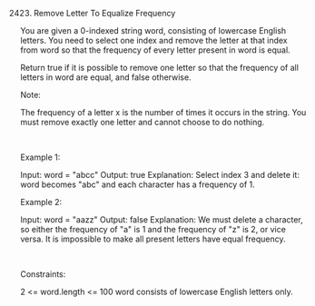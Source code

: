 2423. Remove Letter To Equalize Frequency

You are given a 0-indexed string word, consisting of lowercase English letters. You need to select one index and remove the letter at that index from word so that the frequency of every letter present in word is equal.

Return true if it is possible to remove one letter so that the frequency of all letters in word are equal, and false otherwise.

Note:

The frequency of a letter x is the number of times it occurs in the string.
You must remove exactly one letter and cannot choose to do nothing.

 

Example 1:

Input: word = "abcc"
Output: true
Explanation: Select index 3 and delete it: word becomes "abc" and each character has a frequency of 1.


Example 2:

Input: word = "aazz"
Output: false
Explanation: We must delete a character, so either the frequency of "a" is 1 and the frequency of "z" is 2, or vice versa. It is impossible to make all present letters have equal frequency.


 

Constraints:

2 <= word.length <= 100
word consists of lowercase English letters only.